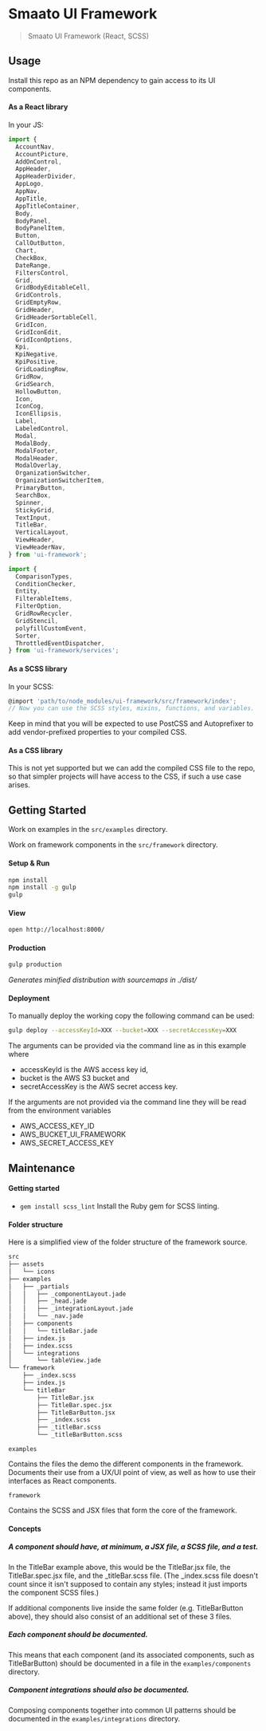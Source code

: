 
# Smaato UI Framework

> Smaato UI Framework (React, SCSS)

## Usage

Install this repo as an NPM dependency to gain access to its UI components.

#### As a React library

In your JS:

```javascript
import {
  AccountNav,
  AccountPicture,
  AddOnControl,
  AppHeader,
  AppHeaderDivider,
  AppLogo,
  AppNav,
  AppTitle,
  AppTitleContainer,
  Body,
  BodyPanel,
  BodyPanelItem,
  Button,
  CallOutButton,
  Chart,
  CheckBox,
  DateRange,
  FiltersControl,
  Grid,
  GridBodyEditableCell,
  GridControls,
  GridEmptyRow,
  GridHeader,
  GridHeaderSortableCell,
  GridIcon,
  GridIconEdit,
  GridIconOptions,
  Kpi,
  KpiNegative,
  KpiPositive,
  GridLoadingRow,
  GridRow,
  GridSearch,
  HollowButton,
  Icon,
  IconCog,
  IconEllipsis,
  Label,
  LabeledControl,
  Modal,
  ModalBody,
  ModalFooter,
  ModalHeader,
  ModalOverlay,
  OrganizationSwitcher,
  OrganizationSwitcherItem,
  PrimaryButton,
  SearchBox,
  Spinner,
  StickyGrid,
  TextInput,
  TitleBar,
  VerticalLayout,
  ViewHeader,
  ViewHeaderNav,
} from 'ui-framework';

import {
  ComparisonTypes,
  ConditionChecker,
  Entity,
  FilterableItems,
  FilterOption,
  GridRowRecycler,
  GridStencil,
  polyfillCustomEvent,
  Sorter,
  ThrottledEventDispatcher,
} from 'ui-framework/services';
```

#### As a SCSS library

In your SCSS:

```javascript
@import 'path/to/node_modules/ui-framework/src/framework/index';
// Now you can use the SCSS styles, mixins, functions, and variables.
```

Keep in mind that you will be expected to use PostCSS and Autoprefixer to
add vendor-prefixed properties to your compiled CSS.

#### As a CSS library

This is not yet supported but we can add the compiled CSS file to the repo, so
that simpler projects will have access to the CSS, if such a use case arises.

## Getting Started

Work on examples in the `src/examples` directory.

Work on framework components in the `src/framework` directory.

#### Setup & Run

```bash
npm install
npm install -g gulp
gulp
```

#### View

```bash
open http://localhost:8000/
```

#### Production

```bash
gulp production
```

_Generates minified distribution with sourcemaps in ./dist/_

#### Deployment

To manually deploy the working copy the following command can be used:
```bash
gulp deploy --accessKeyId=XXX --bucket=XXX --secretAccessKey=XXX
```

The arguments can be provided via the command line as in this example where
- accessKeyId is the AWS access key id,
- bucket is the AWS S3 bucket and
- secretAccessKey is the AWS secret access key.

If the arguments are not provided via the command line they will be read from the environment variables
- AWS_ACCESS_KEY_ID
- AWS_BUCKET_UI_FRAMEWORK
- AWS_SECRET_ACCESS_KEY

## Maintenance

#### Getting started

* `gem install scss_lint` Install the Ruby gem for SCSS linting.

#### Folder structure

Here is a simplified view of the folder structure of the framework source.

```bash
src
├── assets
│   └── icons
├── examples
│   ├── _partials
│   │   ├── _componentLayout.jade
│   │   ├── _head.jade
│   │   ├── _integrationLayout.jade
│   │   └── _nav.jade
│   ├── components
│   │   └── titleBar.jade
│   ├── index.js
│   ├── index.scss
│   └── integrations
│       └── tableView.jade
└── framework
    ├── _index.scss
    ├── index.js
    └── titleBar
        ├── TitleBar.jsx
        ├── TitleBar.spec.jsx
        ├── TitleBarButton.jsx
        ├── _index.scss
        ├── _titleBar.scss
        └── _titleBarButton.scss
```

`examples`

Contains the files the demo the different components in the framework.
Documents their use from a UX/UI point of view, as well as how to use their
interfaces as React components.

`framework`

Contains the SCSS and JSX files that form the core of the framework.

#### Concepts

##### A component should have, at minimum, a JSX file, a SCSS file, and a test.

In the TitleBar example above, this would be the TitleBar.jsx file, the TitleBar.spec.jsx file,
and the _titleBar.scss file.  (The _index.scss file doesn't count since it isn't
supposed to contain any styles; instead it just imports the component SCSS files.)

If additional components live inside the same folder (e.g. TitleBarButton above),
they should also consist of an additional set of these 3 files.

##### Each component should be documented.

This means that each component (and its associated components, such as TitleBarButton)
should be documented in a file in the `examples/components` directory.

##### Component integrations should also be documented.

Composing components together into common UI patterns should be documented in
the `examples/integrations` directory.

